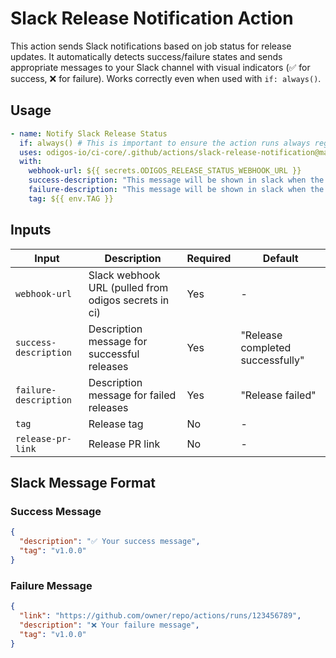 # Slack Release Notification Action

This action sends Slack notifications based on job status for release updates. It automatically detects success/failure states and sends appropriate messages to your Slack channel with visual indicators (✅ for success, ❌ for failure). Works correctly even when used with `if: always()`.

## Usage

```yaml
- name: Notify Slack Release Status
  if: always() # This is important to ensure the action runs always regardless of job status
  uses: odigos-io/ci-core/.github/actions/slack-release-notification@main
  with:
    webhook-url: ${{ secrets.ODIGOS_RELEASE_STATUS_WEBHOOK_URL }}
    success-description: "This message will be shown in slack when the job is successful"
    failure-description: "This message will be shown in slack when the job fails"
    tag: ${{ env.TAG }}
```

## Inputs

| Input | Description | Required | Default |
|-------|-------------|----------|---------|
| `webhook-url` | Slack webhook URL (pulled from odigos secrets in ci) | Yes | - |
| `success-description` | Description message for successful releases | Yes | "Release completed successfully" |
| `failure-description` | Description message for failed releases | Yes | "Release failed" |
| `tag` | Release tag | No | - |
| `release-pr-link` | Release PR link | No | - |

## Slack Message Format

### Success Message
```json
{
  "description": "✅ Your success message",
  "tag": "v1.0.0"
}
```

### Failure Message
```json
{
  "link": "https://github.com/owner/repo/actions/runs/123456789",
  "description": "❌ Your failure message",
  "tag": "v1.0.0"
}
```
